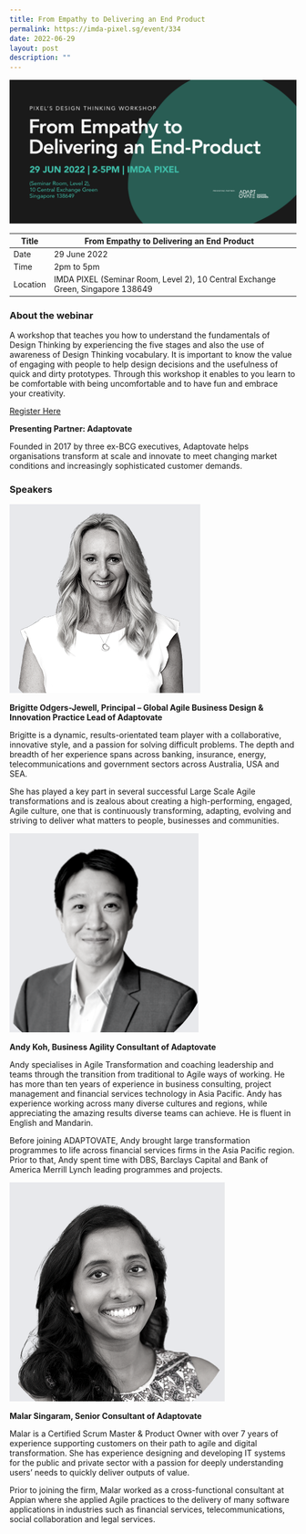 ```yaml
---
title: From Empathy to Delivering an End Product
permalink: https://imda-pixel.sg/event/334
date: 2022-06-29
layout: post
description: ""
---
```

![Alt text for image on Isomer site](/images/design-thinking/29juneR2.png)

| Title | From Empathy to Delivering an End Product | | 
| -------- | -------- | --------| 
| Date  | 29 June 2022  | 
| Time  | 2pm to 5pm  |
| Location  | IMDA PIXEL (Seminar Room, Level 2), 10 Central Exchange Green, Singapore 138649 |

### About the webinar 

A workshop that teaches you how to understand the fundamentals of Design Thinking by experiencing the five stages and also the use of awareness of Design Thinking vocabulary. It is important to know the value of engaging with people to help design decisions and the usefulness of quick and dirty prototypes. Through this workshop it enables to you learn to be comfortable with being uncomfortable and to have fun and embrace your creativity.

[Register Here](https://imda-pixel.sg/event/334)

**Presenting Partner: Adaptovate**

Founded in 2017 by three ex-BCG executives, Adaptovate helps organisations transform at scale and innovate to meet changing market conditions and increasingly sophisticated customer demands.

### Speakers 

![Alt text for image on Isomer site](/images/design-thinking/DTbri.png) 

**Brigitte Odgers-Jewell, Principal – Global Agile Business Design & Innovation Practice Lead of Adaptovate**

Brigitte is a dynamic, results-orientated team player with a collaborative, innovative style, and a passion for solving difficult problems. The depth and breadth of her experience spans across banking, insurance, energy, telecommunications and government sectors across Australia, USA and SEA.

She has played a key part in several successful Large Scale Agile transformations and is zealous about creating a high-performing, engaged, Agile culture, one that is continuously transforming, adapting, evolving and striving to deliver what matters to people, businesses and communities.

![Alt text for image on Isomer site](/images/design-thinking/DTandy.png) 

**Andy Koh, Business Agility Consultant of Adaptovate**

Andy specialises in Agile Transformation and coaching leadership and teams through the transition from traditional to Agile ways of working. He has more than ten years of experience in business consulting, project management and financial services technology in Asia Pacific. Andy has experience working across many diverse cultures and regions, while appreciating the amazing results diverse teams can achieve. He is fluent in English and Mandarin.

Before joining ADAPTOVATE, Andy brought large transformation programmes to life across financial services firms in the Asia Pacific region. Prior to that, Andy spent time with DBS, Barclays Capital and Bank of America Merrill Lynch leading programmes and projects.

![Alt text for image on Isomer site](/images/design-thinking/DTmar.png) 

**Malar Singaram, Senior Consultant of Adaptovate**

Malar is a Certified Scrum Master & Product Owner with over 7 years of experience supporting customers on their path to agile and digital transformation. She has experience designing and developing IT systems for the public and private sector with a passion for deeply understanding users’ needs to quickly deliver outputs of value.

Prior to joining the firm, Malar worked as a cross-functional consultant at Appian where she applied Agile practices to the delivery of many software applications in industries such as financial services, telecommunications, social collaboration and legal services.
